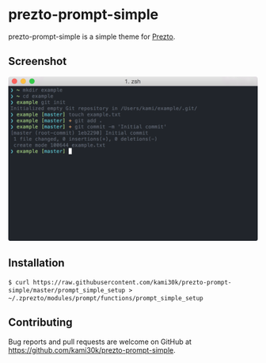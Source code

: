# prezto-prompt-simple

prezto-prompt-simple is a simple theme for [Prezto](https://github.com/sorin-ionescu/prezto).

## Screenshot

![](screenshot.png)

## Installation

```
$ curl https://raw.githubusercontent.com/kami30k/prezto-prompt-simple/master/prompt_simple_setup > ~/.zprezto/modules/prompt/functions/prompt_simple_setup
```

## Contributing

Bug reports and pull requests are welcome on GitHub at https://github.com/kami30k/prezto-prompt-simple.
